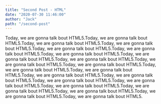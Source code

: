 ```yaml
---
title: "Second Post - HTML"
date: "2020-07-30 11:46:00"
author: "Jack"
path: "/second-post"
---
```


Today, we are gonna talk bout HTML5.Today, we are gonna talk bout HTML5.Today, we are gonna talk bout HTML5.Today, we are gonna talk bout HTML5.Today, we are gonna talk bout HTML5.Today, we are gonna talk bout HTML5.Today, we are gonna talk bout HTML5.Today, we are gonna talk bout HTML5.Today, we are gonna talk bout HTML5.Today, we are gonna talk bout HTML5.Today, we are gonna talk bout HTML5.Today, we are gonna talk bout HTML5.Today, we are gonna talk bout HTML5.Today, we are gonna talk bout HTML5.Today, we are gonna talk bout HTML5.Today, we are gonna talk bout HTML5.Today, we are gonna talk bout HTML5.Today, we are gonna talk bout HTML5.Today, we are gonna talk bout HTML5.Today, we are gonna talk bout HTML5.Today, we are gonna talk bout HTML5.Today, we are gonna talk bout HTML5.
